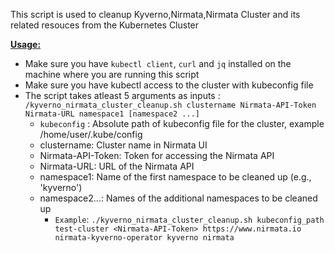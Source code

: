 This script is used to cleanup Kyverno,Nirmata,Nirmata Cluster and its related resouces from the Kubernetes Cluster

<ins>**Usage:**</ins>
- Make sure you have `kubectl client`, `curl` and `jq` installed on the machine where you are running this script
- Make sure you have kubectl access to the cluster with kubeconfig file
- The script takes atleast 5 arguments as inputs : `/kyverno_nirmata_cluster_cleanup.sh clustername Nirmata-API-Token Nirmata-URL namespace1 [namespace2 ...]`
	- `kubeconfig` : Absolute path of kubeconfig file for the cluster, example /home/user/.kube/config
	- clustername: Cluster name in Nirmata UI
	- Nirmata-API-Token: Token for accessing the Nirmata API
	- Nirmata-URL: URL of the Nirmata API
	- namespace1: Name of the first namespace to be cleaned up (e.g., 'kyverno')
	- namespace2...: Names of the additional namespaces to be cleaned up
        - `Example`: `./kyverno_nirmata_cluster_cleanup.sh kubeconfig_path test-cluster <Nirmata-API-Token> https://www.nirmata.io  nirmata-kyverno-operator kyverno nirmata`

